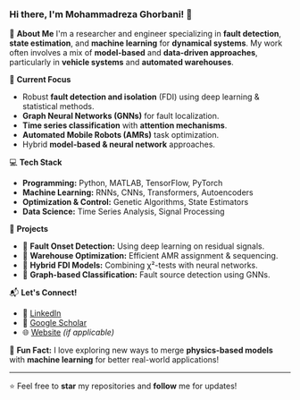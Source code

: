 ### Hi there, I'm Mohammadreza Ghorbani! 👋

🚀 **About Me**
I'm a researcher and engineer specializing in **fault detection**, **state estimation**, and **machine learning** for **dynamical systems**. My work often involves a mix of **model-based** and **data-driven approaches**, particularly in **vehicle systems** and **automated warehouses**.

🔬 **Current Focus**
- Robust **fault detection and isolation** (FDI) using deep learning & statistical methods.
- **Graph Neural Networks (GNNs)** for fault localization.
- **Time series classification** with **attention mechanisms**.
- **Automated Mobile Robots (AMRs)** task optimization.
- Hybrid **model-based & neural network** approaches.

💻 **Tech Stack**
- **Programming:** Python, MATLAB, TensorFlow, PyTorch
- **Machine Learning:** RNNs, CNNs, Transformers, Autoencoders
- **Optimization & Control:** Genetic Algorithms, State Estimators
- **Data Science:** Time Series Analysis, Signal Processing

📂 **Projects**
- 🔹 **Fault Onset Detection:** Using deep learning on residual signals.
- 🔹 **Warehouse Optimization:** Efficient AMR assignment & sequencing.
- 🔹 **Hybrid FDI Models:** Combining χ²-tests with neural networks.
- 🔹 **Graph-based Classification:** Fault source detection using GNNs.

📬 **Let's Connect!**
- 💼 [LinkedIn](https://www.linkedin.com/in/mreza-ghorbani/)
- 📜 [Google Scholar](https://scholar.google.com/citations?user=BZdUwUMAAAAJ&hl=en)
- 🌐 [Website](https://mreza-ghorbani.github.io/) *(if applicable)*

🎯 **Fun Fact:** I love exploring new ways to merge **physics-based models** with **machine learning** for better real-world applications!

---
⭐️ Feel free to **star** my repositories and **follow** me for updates!
